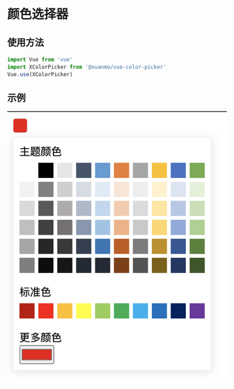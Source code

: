 # 颜色选择器

## 使用方法

```javascript
import Vue from 'vue'
import XColorPicker from '@xuanmo/vue-color-picker'
Vue.use(XColorPicker)
```

## 示例
![example.png](example.png)
